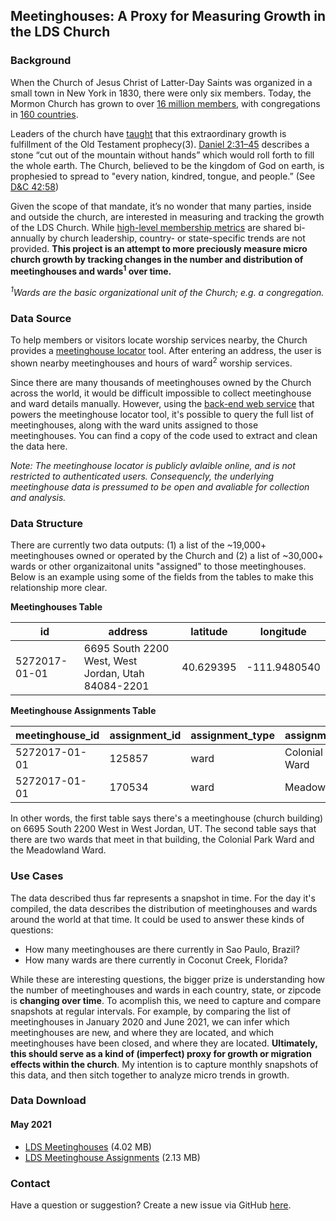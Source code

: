 ## Meetinghouses: A Proxy for Measuring Growth in the LDS Church

### Background

When the Church of Jesus Christ of Latter-Day Saints was organized in a small town in New York in 1830, there were only six members. Today, the Mormon Church has grown to over [16 million members](https://www.sltrib.com/religion/2019/04/06/lds-church-tops-million/), with congregations in [160 countries](https://www.churchofjesuschrist.org/study/ensign/2005/01/news-of-the-church/church-growing-in-more-than-160-countries?lang=eng).

Leaders of the church have [taught](https://www.churchofjesuschrist.org/study/general-conference/2007/10/the-stone-cut-out-of-the-mountain?lang=eng) that this extraordinary growth is fulfillment of the Old Testament prophecy(3). [Daniel 2:31–45](https://www.churchofjesuschrist.org/study/scriptures/ot/dan/2?lang=eng) describes a stone “cut out of the mountain without hands” which would roll forth to fill the whole earth. The Church, believed to be the kingdom of God on earth, is prophesied to spread to "every nation, kindred, tongue, and people.” (See [D&C 42:58](https://abn.churchofjesuschrist.org/study/scriptures/dc-testament/dc/42?lang=eng))

Given the scope of that mandate, it’s no wonder that many parties, inside and outside the church, are interested in measuring and tracking the growth of the LDS Church. While [high-level membership metrics](https://newsroom.churchofjesuschrist.org/facts-and-statistics) are shared bi-annually by church leadership, country- or state-specific trends are not provided. **This project is an attempt to more preciously measure micro church growth by tracking changes in the number and distribution of meetinghouses and wards<sup>1</sup> over time.**

*<sup>1</sup>Wards are the basic organizational unit of the Church; e.g. a congregation.*

### Data Source

To help members or visitors locate worship services nearby, the Church provides a [meetinghouse locator](https://www.churchofjesuschrist.org/maps/meetinghouses/@33.228243,-111.579049,14) tool. After entering an address, the user is shown nearby meetinghouses and hours of ward<sup>2</sup> worship services. 

Since there are many thousands of meetinghouses owned by the Church across the world, it would be difficult impossible to collect meetinghouse and ward details manually. However, using the [back-end web service](https://ws.churchofjesuschrist.org/ws/maps/v1.0/services/) that powers the meetinghouse locator tool, it's possible to query the full list of meetinghouses, along with the ward units assigned to those meetinghouses. You can find a copy of the code used to extract and clean the data here.

*Note: The meetinghouse locator is publicly avlaible online, and is not restricted to authenticated users. Consequencly, the underlying meetinghouse data is pressumed to be open and avaliable for collection and analysis.*

### Data Structure

There are currently two data outputs: (1) a list of the ~19,000+ meetinghouses owned or operated by the Church and (2) a list of ~30,000+ wards or other organizaitonal units "assigned" to those meetinghouses. Below is an example using some of the fields from the tables to make this relationship more clear.

**Meetinghouses Table**

| id  | address  | latitude | longitude |
| ------------- | ------------- | ------------- | ------------- |
| 5272017-01-01  | 6695 South 2200 West, West Jordan, Utah 84084-2201 | 40.629395  | -111.9480540 |

**Meetinghouse Assignments Table**

| meetinghouse_id  | assignment_id | assignment_type  | assignment_name |
| ------------- | ------------- | ------------- | ------------- |
| 5272017-01-01  | 125857  | ward  | Colonial Park Ward  |
| 5272017-01-01  | 170534  | ward  | Meadowland Ward  |

In other words, the first table says there's a meetinghouse (church building) on 6695 South 2200 West in West Jordan, UT. The second table says that there are two wards that meet in that building, the Colonial Park Ward and the Meadowland Ward.

### Use Cases

The data described thus far represents a snapshot in time. For the day it's compiled, the data describes the distribution of meetinghouses and wards around the world at that time. It could be used to answer these kinds of questions:
- How many meetinghouses are there currently in Sao Paulo, Brazil?
- How many wards are there currently in Coconut Creek, Florida?

While these are interesting questions, the bigger prize is understanding how the number of meetinghouses and wards in each country, state, or zipcode is **changing over time**. To acomplish this, we need to capture and compare snapshots at regular intervals. For example, by comparing the list of meetinghouses in January 2020 and June 2021, we can infer which meetinghouses are new, and where they are located, and which meetinghouses have been closed, and where they are located. **Ultimately, this should serve as a kind of (imperfect) proxy for growth or migration effects within the church**. My intention is to capture monthly snapshots of this data, and then sitch together to analyze micro trends in growth.

### Data Download

#### May 2021
- [LDS Meetinghouses](https://github.com/erikgregorywebb/lds-meetinghouses/blob/main/data/lds_meetinghouses_20210524.csv?raw=true) (4.02 MB)
- [LDS Meetinghouse Assignments](https://github.com/erikgregorywebb/lds-meetinghouses/blob/main/data/lds_meetinghouse_assignments_20210524.csv?raw=true) (2.13 MB)

### Contact

Have a question or suggestion? Create a new issue via GitHub [here](https://github.com/erikgregorywebb/lds-meetinghouses/issues/new).
